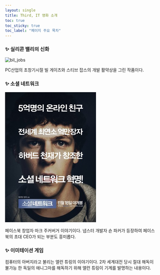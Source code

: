 ```yaml
---
layout: single
title: Third, IT 영화 소개
toc: true
toc_sticky: true
toc_label: "페이지 주요 목차"
---
```


### ✨ 실리콘 밸리의 신화

![bil_jobs][silicon]

[silicon]: https://an2-img.amz.wtchn.net/image/v1/watcha/image/upload/c_fill,h_400,q_80,w_280/v1466137418/h2jmm7eh11jdpa8sdoth.jpg

PC산업의 초창기시절 빌 게이츠와 스티브 잡스의 개발 활약상을 그린 작품이다.

### ✨ 소셜 네트워크

![mark](/assets/images/mark.jpg) 

페이스북 창업자 마크 주커버거 이야기이다. 냅스터 개발자 숀 파커가 등장하여 페이스북의 초대 CEO가 되는 부분도 흥미롭다.

### ✨ 이미테이션 게임


컴퓨터의 아버지라고 불리는 앨런 튜링의 이야기이다. 2차 세계대전 당시 절대 해독이 불가능
한 독일의 애니그마를 해독하기 위해 앨런 튜링이 기계를 발명하는 내용이다.
